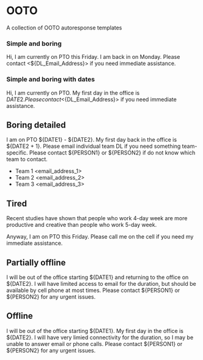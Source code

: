 # OOTO
A collection of OOTO autoresponse templates

### Simple and boring

Hi, I am currently on PTO this Friday. I am back in on Monday. Please contact <${DL_Email_Address}> if you need immediate assistance. 


### Simple and boring with dates

Hi, I am currently on PTO. My first day in the office is ${DATE2}. Please contact <${DL_Email_Address}> if you need immediate assistance. 

## Boring detailed

I am on PTO ${DATE1} - ${DATE2}. My first day back in the office is ${DATE2 + 1}.
Please email individual team DL if you need something team-specific.
Please contact ${PERSON1} or ${PERSON2} if do not know which team to contact.
 
* Team 1 <email_address_1> 
* Team 2 <email_address_2>
* Team 3 <email_address_3>

## Tired

Recent studies have shown that people who work 4-day week are more productive and creative than people who work 5-day week. 

Anyway, I am on PTO this Friday. Please call me on the cell if you need my immediate assistance.


## Partially offline

I will be out of the office starting ${DATE1} and returning to the office on ${DATE2}.  I will have limited access to email for the duration, but should be available by cell phone at most times. Please contact ${PERSON1} or ${PERSON2} for any urgent issues.

## Offline

I will be out of the office starting ${DATE1}. My first day in the office is ${DATE2}.  I will have very limied connectivity for the duration, so I may be unable to answer email or phone calls. Please contact ${PERSON1} or ${PERSON2} for any urgent issues.